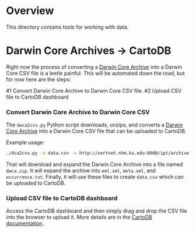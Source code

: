 # Overview

This directory contains tools for working with data.

# Darwin Core Archives → CartoDB

Right now the process of converting a [Darwin Core Archive](http://www.gbif.org/informatics/standards-and-tools/publishing-data/data-standards/darwin-core-archives) into a Darwin Core CSV file is a leetle painful. This will be automated down the road,  but for now here are the steps:

  #1 Convert Darwin Core Archive to Darwin Core CSV file.
  #2 Upload CSV file to CartoDB dashboard

### Convert Darwin Core Archive to Darwin Core CSV

The `dwca2csv.py` Python script downloads, unzips, and converts a [Darwin Core Archive](http://www.gbif.org/informatics/standards-and-tools/publishing-data/data-standards/darwin-core-archives) into a Darwin Core CSV file that can be uploaded to CartoDB.

Example usage:

```bash
./dca2csv.py -d data.csv -u http://vertnet.nhm.ku.edu:8080/ipt/archive.do?r=nysm_mammals
```

That will download and expand the Darwin Core Archive into a file named `dwca.zip`. It will expand the archive into `eml.xml`, `meta.xml`, and `occurrence.txt`. Finally, it will use these files to create `data.csv` which can be uploaded to CartoDB.

### Upload CSV file to CartoDB dashboard

Access the CartoDB dashboard and then simply drag and drop the CSV file into the browser to upload it. More details are in the [CartoDB documentation](http://developers.cartodb.com/documentation/using-cartodb.html#managing_tables).
